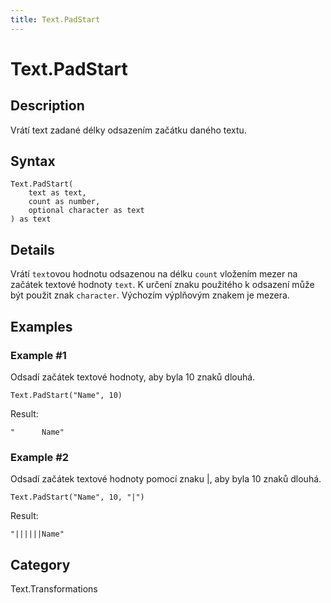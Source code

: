 ```yaml
---
title: Text.PadStart
---
```


# Text.PadStart


## Description

Vrátí text zadané délky odsazením začátku daného textu.


## Syntax

```powerquery
Text.PadStart(
    text as text,
    count as number,
    optional character as text
) as text
```


## Details

Vrátí <code>text</code>ovou hodnotu odsazenou na délku <code>count</code> vložením mezer na začátek textové hodnoty <code>text</code>.    K určení znaku použitého k odsazení může být použit znak <code>character</code>. Výchozím výplňovým znakem je mezera.


## Examples

### Example #1 
Odsadí začátek textové hodnoty, aby byla 10 znaků dlouhá.
```powerquery
Text.PadStart("Name", 10)
```

Result: 
```powerquery
"      Name"
```


### Example #2 
Odsadí začátek textové hodnoty pomocí znaku |, aby byla 10 znaků dlouhá.
```powerquery
Text.PadStart("Name", 10, "|")
```

Result: 
```powerquery
"||||||Name"
```




## Category
Text.Transformations
